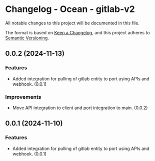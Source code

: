 # Changelog - Ocean - gitlab-v2

All notable changes to this project will be documented in this file.

The format is based on [Keep a Changelog](https://keepachangelog.com/en/1.0.0/),
and this project adheres to [Semantic Versioning](https://semver.org/spec/v2.0.0.html).


## 0.0.2 (2024-11-13)


### Features

- Added integration for pulling of gitlab entity to port using APIs and webhook. (0.0.1)

### Improvements

- Move API integration to client and port integration to main. (0.0.2)


## 0.0.1 (2024-11-10)

### Features

- Added integration for pulling of gitlab entity to port using APIs and webhook. (0.0.1)
